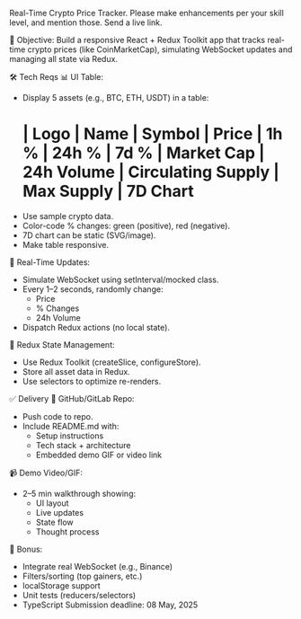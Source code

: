 Real-Time Crypto Price Tracker.
Please make enhancements per your skill level, and mention those. Send a live link.

🎯 Objective:
Build a responsive React + Redux Toolkit app that tracks real-time crypto prices (like CoinMarketCap), simulating WebSocket updates and managing all state via Redux.

🛠️ Tech Reqs
📊 UI Table:
- Display 5 assets (e.g., BTC, ETH, USDT) in a table:
  # | Logo | Name | Symbol | Price | 1h % | 24h % | 7d % | Market Cap | 24h Volume | Circulating Supply | Max Supply | 7D Chart
- Use sample crypto data.
- Color-code % changes: green (positive), red (negative).
- 7D chart can be static (SVG/image).
- Make table responsive.

🔄 Real-Time Updates:
- Simulate WebSocket using setInterval/mocked class.
- Every 1–2 seconds, randomly change:
  - Price
  - % Changes
  - 24h Volume
- Dispatch Redux actions (no local state).

🧠 Redux State Management:
- Use Redux Toolkit (createSlice, configureStore).
- Store all asset data in Redux.
- Use selectors to optimize re-renders.

✅ Delivery
📁 GitHub/GitLab Repo:
- Push code to repo.
- Include README.md with:
  - Setup instructions
  - Tech stack + architecture
  - Embedded demo GIF or video link

📹 Demo Video/GIF:
- 2–5 min walkthrough showing:
  - UI layout
  - Live updates
  - State flow
  - Thought process

🌟 Bonus:
- Integrate real WebSocket (e.g., Binance)
- Filters/sorting (top gainers, etc.)
- localStorage support
- Unit tests (reducers/selectors)
- TypeScript
Submission deadline: 08 May, 2025
